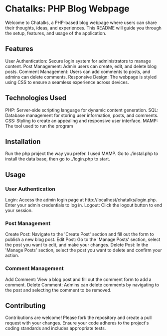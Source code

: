 # Chatalks: PHP Blog Webpage

Welcome to Chatalks, a PHP-based blog webpage where users can share their thoughts, ideas, and experiences. This README will guide you through the setup, features, and usage of the application.

## Features

User Authentication: Secure login system for administrators to manage content.
Post Management: Admin users can create, edit, and delete blog posts.
Comment Management: Users can add comments to posts, and admins can delete comments.
Responsive Design: The webpage is styled using CSS to ensure a seamless experience across devices.

## Technologies Used

PHP: Server-side scripting language for dynamic content generation.
SQL: Database management for storing user information, posts, and comments.
CSS: Styling to create an appealing and responsive user interface.
MAMP: The tool used to run the program

## Installation
Run the php project the way you prefer. I used MAMP. Go to ./instal.php to install the data base, then go to ./login.php to start.

## Usage

### User Authentication
Login: Access the admin login page at http://localhost/chatalks/login.php. Enter your admin credentials to log in.
Logout: Click the logout button to end your session.
### Post Management
Create Post: Navigate to the 'Create Post' section and fill out the form to publish a new blog post.
Edit Post: Go to the 'Manage Posts' section, select the post you want to edit, and make your changes.
Delete Post: In the 'Manage Posts' section, select the post you want to delete and confirm your action.
### Comment Management
Add Comment: View a blog post and fill out the comment form to add a comment.
Delete Comment: Admins can delete comments by navigating to the post and selecting the comment to be removed.

## Contributing

Contributions are welcome! Please fork the repository and create a pull request with your changes. Ensure your code adheres to the project's coding standards and includes appropriate tests.
